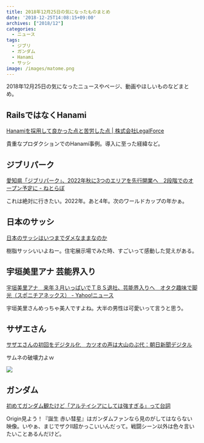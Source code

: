 ```yaml
---
title: 2018年12月25日の気になったものまとめ
date: '2018-12-25T14:08:15+09:00'
archives: ["2018/12"]
categories:
  - ニュース
tags:
  - ジブリ
  - ガンダム
  - Hanami
  - サッシ
image: /images/matome.png
---
```

2018年12月25日の気になったニュースやページ、動画やほしいものなどまとめ。

<!--more-->

## RailsではなくHanami

[Hanamiを採用して良かった点と苦労した点 | 株式会社LegalForce](https://www.wantedly.com/companies/legalforce/post_articles/148887)

貴重なプロダクションでのHanami事例。導入に至った経緯など。

## ジブリパーク

[愛知県「ジブリパーク」、2022年秋に3つのエリアを先行開業へ　2段階でのオープン予定に - ねとらぼ](http://nlab.itmedia.co.jp/nl/articles/1812/22/news027.html)

これは絶対に行きたい。2022年。あと4年。次のワールドカップの年かぁ。

## 日本のサッシ

[日本のサッシはいつまでダメなままなのか](https://anond.hatelabo.jp/20181021235330)

樹脂サッシいいよねー。住宅展示場でみた時、すごいって感動した覚えがある。

## 宇垣美里アナ 芸能界入り

[宇垣美里アナ　来年３月いっぱいでＴＢＳ退社、芸能界入りへ　オタク趣味で脚光（スポニチアネックス） - Yahoo!ニュース](https://headlines.yahoo.co.jp/hl?a=20181221-00000149-spnannex-ent)

宇垣美里さんめっちゃ美人ですよね。大半の男性は可愛いって言うと思う。

## サザエさん

[サザエさんの初回をデジタル化　カツオの声は大山のぶ代：朝日新聞デジタル](https://www.asahi.com/articles/ASLDL641SLDLUCVL02F.html)

サムネの破壊力よｗ

![](/images/2018-12-25_14-23-39.png)

## ガンダム

[初めてガンダム観たけど「アルテイシアにしては強すぎる」って台詞](https://anond.hatelabo.jp/20181222184008)

Origin見よう！『誕生 赤い彗星』はガンダムファンなら見のがしてはならない映像。いやぁ、まじでザクII超かっこいいんだって。戦闘シーン以外は色々言いたいことあるんだけど。
